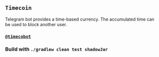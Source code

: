 ## `Timecoin`

Telegram bot provides a time-based currency. The accumulated time can be used to block another user.

### [`@timecobot`](https:t.me/timecobot)

### Build with `./gradlew clean test shadowJar`
